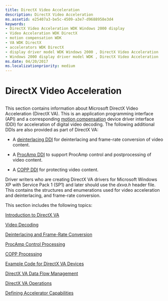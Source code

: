 ```yaml
---
title: DirectX Video Acceleration
description: DirectX Video Acceleration
ms.assetid: e25407a3-be5c-4509-a3e7-d9688958e3d4
keywords:
- DirectX Video Acceleration WDK Windows 2000 display
- Video Acceleration WDK DirectX
- motion compensation WDK
- VA WDK DirectX
- accelerators WDK DirectX
- display driver model WDK Windows 2000 , DirectX Video Acceleration
- Windows 2000 display driver model WDK , DirectX Video Acceleration
ms.date: 04/20/2017
ms.localizationpriority: medium
---
```


# DirectX Video Acceleration


## <span id="ddk_directx_video_acceleration_gg"></span><span id="DDK_DIRECTX_VIDEO_ACCELERATION_GG"></span>


This section contains information about Microsoft DirectX Video Acceleration (DirectX VA). This is an application programming interface (API) and a corresponding [motion compensation](motion-compensation.md) device driver interface (DDI) for acceleration of digital video decoding. The following additional DDIs are also provided as part of DirectX VA:

-   A [deinterlacing DDI](https://msdn.microsoft.com/library/windows/hardware/ff552701) for deinterlacing and frame-rate conversion of video content.

-   A [ProcAmp DDI](https://msdn.microsoft.com/library/windows/hardware/ff569186) to support ProcAmp control and postprocessing of video content.

-   A [COPP DDI](https://msdn.microsoft.com/library/windows/hardware/ff540449) for protecting video content.

Driver writers who are creating DirectX VA drivers for Microsoft Windows XP with Service Pack 1 (SP1) and later should use the *dxva.h* header file. This contains the structures and enumerations used for video acceleration and deinterlacing, and frame-rate conversion.

This section includes the following topics:

[Introduction to DirectX VA](introduction-to-directx-va.md)

[Video Decoding](video-decoding.md)

[Deinterlacing and Frame-Rate Conversion](deinterlacing-and-frame-rate-conversion.md)

[ProcAmp Control Processing](procamp-control-processing.md)

[COPP Processing](copp-processing.md)

[Example Code for DirectX VA Devices](example-code-for-directx-va-devices.md)

[DirectX VA Data Flow Management](directx-va-data-flow-management.md)

[DirectX VA Operations](directx-va-operations.md)

[Defining Accelerator Capabilities](defining-accelerator-capabilities.md)

 

 





